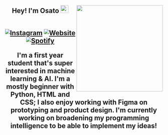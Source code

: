 <h2 align="center"> Hey! I'm Osato <img src="https://media.giphy.com/media/hvRJCLFzcasrR4ia7z/giphy.gif" width="25px"></h>
<img align='right' src="https://media.giphy.com/media/ieyl9zmCjO4b4t6qoY/giphy.gif" width="275">
  <p align="center">
<br>
<a href="https://instagram.com/osat0hamen/"><img src="https://img.shields.io/badge/-osatohamen-df48ff?style=for-the-badge&amp;logo=Instagram&amp;logoColor=white&amp;link=https://instagram.com/osat0hamen/" alt="Instagram"></a>
<a href="https://snapchat.com/bera1too3"><img src="https://img.shields.io/badge/-bera1too3-ff66ce?style=for-the-badge&amp;logo=Snapchat&amp;logoColor=white&amp;link=https://rishi.cx/" alt="Website"></a>
<a href="https://open.spotify.com/user/onosen11"><img src="https://img.shields.io/badge/-osato-31099c?style=for-the-badge&amp;logo=Spotify&amp;logoColor=white&amp;link=https://open.spotify.com/user/rishiosaur?si=-yOz-AfDR1msGjoKn65u6g" alt="Spotify"></a></p>
I'm a first year student that's super interested in machine learning & AI. I'm a mostly beginner with Python, HTML and CSS; I also enjoy working with Figma on prototyping and product design.
I'm currently working on broadening my programming intelligence to be able to implement my ideas! 
